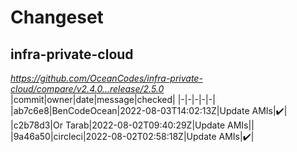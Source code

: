 # Changeset

## infra-private-cloud
*https://github.com/OceanCodes/infra-private-cloud/compare/v2.4.0...release/2.5.0*
|commit|owner|date|message|checked|
|-|-|-|-|-|
|ab7c6e8|BenCodeOcean|2022-08-03T14:02:13Z|Update AMIs|:heavy_check_mark:|
|c2b78d3|Or Tarab|2022-08-02T09:40:29Z|Update AMIs||
|9a46a50|circleci|2022-08-02T02:58:18Z|Update AMIs|:heavy_check_mark:|
